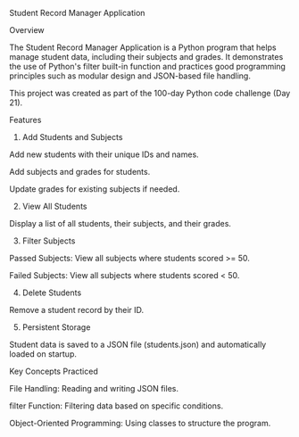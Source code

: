 Student Record Manager Application

Overview

The Student Record Manager Application is a Python program that helps manage student data, including their subjects and grades. It demonstrates the use of Python's filter built-in function and practices good programming principles such as modular design and JSON-based file handling.

This project was created as part of the 100-day Python code challenge (Day 21).

Features

1. Add Students and Subjects

Add new students with their unique IDs and names.

Add subjects and grades for students.

Update grades for existing subjects if needed.

2. View All Students

Display a list of all students, their subjects, and their grades.

3. Filter Subjects

Passed Subjects: View all subjects where students scored >= 50.

Failed Subjects: View all subjects where students scored < 50.

4. Delete Students

Remove a student record by their ID.

5. Persistent Storage

Student data is saved to a JSON file (students.json) and automatically loaded on startup.


Key Concepts Practiced

File Handling: Reading and writing JSON files.

filter Function: Filtering data based on specific conditions.

Object-Oriented Programming: Using classes to structure the program.